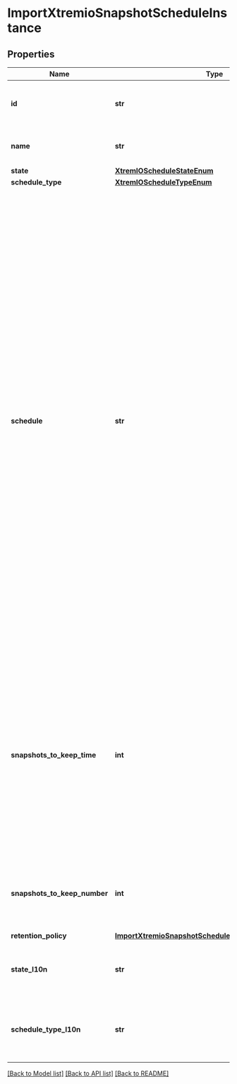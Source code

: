 # ImportXtremioSnapshotScheduleInstance

## Properties
Name | Type | Description | Notes
------------ | ------------- | ------------- | -------------
**id** | **str** | Unique identifier of the XtremIO snapshot schedule. | [optional] 
**name** | **str** | Name of the XtremIO snapshot schedule. | [optional] 
**state** | [**XtremIOScheduleStateEnum**](XtremIOScheduleStateEnum.md) |  | [optional] 
**schedule_type** | [**XtremIOScheduleTypeEnum**](XtremIOScheduleTypeEnum.md) |  | [optional] 
**schedule** | **str** | For schedule_type of interval, a triplet in the form of &#39;[hours : minutes : seconds&#39;], where a schedule using hours and minutes must have a seconds value of 0 and a schedule in seconds must have hours and minutes of 0. For example, &#39;[1:30:0&#39;] takes a snapshot every 1.5 hours and &#39;[0:0:15&#39;] takes a snapshot every 15 seconds.  â¢ For schedule_type of explicit, a triplet in the form of &#39;[day-of-week : hour : minute&#39;], where day-of week values 0 is every day, 1 is Sunday, 2 is Monday, 3 is Tuesday, 4 is Wednesday, 5 is Thursday, and 6 is Saturday (for example, &#39;[1:12:30&#39;] takes a snapshot on Sunday at 12:30, and &#39;[0:12:30&#39;] takes a snapshot every day at 12:30.  | [optional] 
**snapshots_to_keep_time** | **int** | The time period, in seconds, for which a Snapshot is retained. When the defined time has passed, the snapshot is automatically removed.  â¢ Minimum value is 60 (1 minute).  â¢ Maximum value is 15768000 (5 Years). This value is present if the retention_policy is not present. | [optional] 
**snapshots_to_keep_number** | **int** | Defines the number of Snapshots to be saved. This value is present if the retention_policy is not present. | [optional] 
**retention_policy** | [**ImportXtremioSnapshotScheduleRetentionPolicyInstance**](ImportXtremioSnapshotScheduleRetentionPolicyInstance.md) |  | [optional] 
**state_l10n** | **str** | Localized message string corresponding to state Was added in version 1.0.2. | [optional] 
**schedule_type_l10n** | **str** | Localized message string corresponding to schedule_type Was added in version 1.0.2. | [optional] 

[[Back to Model list]](../README.md#documentation-for-models) [[Back to API list]](../README.md#documentation-for-api-endpoints) [[Back to README]](../README.md)


